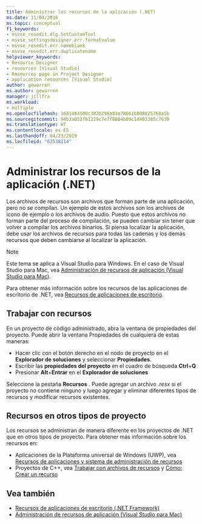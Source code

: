 ```yaml
---
title: Administrar los recursos de la aplicación (.NET)
ms.date: 11/04/2016
ms.topic: conceptual
f1_keywords:
- msvse_resedit.dlg.SetCustomTool
- msvse_settingsdesigner.err.formatvalue
- msvse_resedit.err.nameblank
- msvse_resedit.err.duplicatename
helpviewer_keywords:
- Resource Designer
- resources [Visual Studio]
- Resources page in Project Designer
- application resources [Visual Studio]
author: gewarren
ms.author: gewarren
manager: jillfra
ms.workload:
- multiple
ms.openlocfilehash: 1681484500c382b296a03e78661b808825768a5b
ms.sourcegitcommit: 94b3a052fb1229c7e7f8804b09c1d403385c7630
ms.translationtype: HT
ms.contentlocale: es-ES
ms.lasthandoff: 04/23/2019
ms.locfileid: "62538114"
---
```

# <a name="manage-application-resources-net"></a>Administrar los recursos de la aplicación (.NET)

Los archivos de recursos son archivos que forman parte de una aplicación, pero no se compilan. Un ejemplo de estos archivos son los  archivos de icono de ejemplo o los archivos de audio. Puesto que estos archivos no forman parte del proceso de compilación, se pueden cambiar sin tener que volver a compilar los archivos binarios. Si piensa localizar la aplicación, debe usar los archivos de recursos para todas las cadenas y los demás recursos que deben cambiarse al localizar la aplicación.

> [!NOTE]
> Este tema se aplica a Visual Studio para Windows. En el caso de Visual Studio para Mac, vea [Administración de recursos de aplicación (Visual Studio para Mac)](/visualstudio/mac/managing-app-resources).

Para obtener más información sobre los recursos de las aplicaciones de escritorio de .NET, vea [Recursos de aplicaciones de escritorio](/dotnet/framework/resources/index).

## <a name="work-with-resources"></a>Trabajar con recursos

En un proyecto de código administrado, abra la ventana de propiedades del proyecto. Puede abrir la ventana Propiedades de cualquiera de estas maneras:

- Hacer clic con el botón derecho en el nodo de proyecto en el **Explorador de soluciones** y seleccionar **Propiedades**.
- Escribir las **propiedades del proyecto** en el cuadro de búsqueda **Ctrl**+**Q**
- Presionar **Alt**+**Entrar** en el **Explorador de soluciones**

Seleccione la pestaña **Recursos** . Puede agregar un archivo *.resx* si el proyecto no contiene ninguno y luego agregar y eliminar diferentes tipos de recursos y modificar recursos existentes.

## <a name="resources-in-other-project-types"></a>Recursos en otros tipos de proyecto

Los recursos se administran de manera diferente en los proyectos de .NET que en otros tipos de proyecto. Para obtener más información sobre los recursos en:

- Aplicaciones de la Plataforma universal de Windows (UWP), vea [Recursos de aplicaciones y sistema de administración de recursos](/windows/uwp/app-resources/)
- Proyectos de C++, vea [Trabajar con archivos de recursos](/cpp/windows/working-with-resource-files) y [Cómo: Crear un recurso](/cpp/windows/how-to-create-a-resource)

## <a name="see-also"></a>Vea también

- [Recursos de aplicaciones de escritorio (.NET Framework)](/dotnet/framework/resources/index)
- [Administración de recursos de aplicación (Visual Studio para Mac)](/visualstudio/mac/managing-app-resources)
